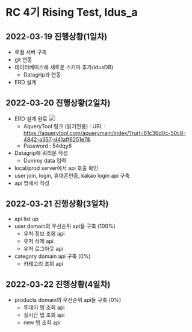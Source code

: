 # RC 4기 Rising Test, Idus_a 
  
## 2022-03-19 진행상황(1일차)
* 로컬 서버 구축
* git 연동
* 데이터베이스에 새로운 스키마 추가(idusDB)
  * Datagrip과 연동
* ERD 설계

## 2022-03-20 진행상황(2일차)
* ERD 설계 완료
  ![](https://user-images.githubusercontent.com/77392219/159211206-0745dabf-7e12-45d9-ad7d-640721967318.png)
  * AqueryTool 링크 (읽기전용) : URL : https://aquerytool.com/aquerymain/index/?rurl=61c36d0c-50c8-4842-a357-d41aff6251e7&
  * Password : 54dqy6
* Datagrip에 쿼리문 작성
  * Dummy data 입력
* local/prod server에서 api 호출 확인
* user join, login, 휴대폰인증, kakao login api 구축
* api 명세서 작성

## 2022-03-21 진행상황(3일차)
* api list up
* user domain의 우선순위 api들 구축 (100%)
  * 유저 정보 조회 api
  * 유저 삭제 api
  * 유저 로그아웃 api
* category domain api 구축 (0%)
  * 카테고리 조회 api


## 2022-03-22 진행상황(4일차)
* products domain의 우선순위 api들 구축 (0%)
  * 투데이 탭 조회 api
  * 실시간 탭 조회 api
  * new 탭 조회 api
